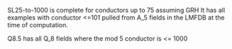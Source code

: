 SL25-to-1000 is complete for conductors up to 75 assuming GRH
It has all examples with conductor <=101 pulled from A_5 fields in 
the LMFDB at the time of computation.

Q8.5 has all Q_8 fields where the mod 5 conductor is <= 1000
